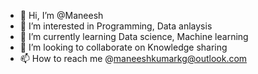- 👋 Hi, I’m @Maneesh
- 👀 I’m interested in Programming, Data anlaysis
- 🌱 I’m currently learning Data science, Machine learning
- 💞️ I’m looking to collaborate on Knowledge sharing
- 📫 How to reach me @maneeshkumarkg@outlook.com

<!---
M4N33SH/M4N33SH is a ✨ special ✨ repository because its `README.md` (this file) appears on your GitHub profile.
You can click the Preview link to take a look at your changes.
--->
